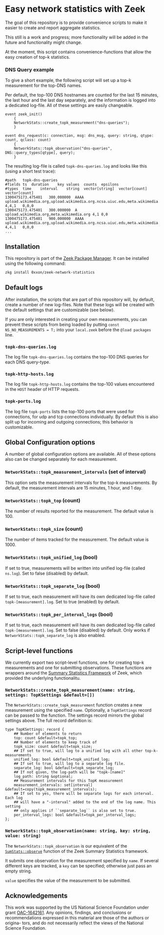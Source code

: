 # Easy network statistics with Zeek

The goal of this repository is to provide convenience scripts to make it easier to create and report aggregate statistics.

This still is a work and progress; more functionality will be added in the future and functionality might change.

At the moment, this script contains convenience-functions that allow the easy creation of top-k statistics.

### DNS Query example

To give a short example, the following script will set up a top-k measurement for the top-DNS names.

Per default, the top-100 DNS hostnames are counted for the last 15 minutes, the last hour and the last day separately, and the information is logged into a dedicated log-file. All of these settings are easily changeable.

```zeek
event zeek_init()
	{
	NetworkStats::create_topk_measurement("dns-queries");
	}

event dns_request(c: connection, msg: dns_msg, query: string, qtype: count, qclass: count)
	{
	NetworkStats::topk_observation("dns-queries", DNS::query_types[qtype], query);
	}
```

The resulting log-file is called `topk-dns-queries.log` and looks like this (using a short test trace):

```
#path	topk-dns-queries
#fields	ts	duration	key	values	counts	epsilons
#types	time	interval	string	vector[string]	vector[count]	vector[count]
1300475173.475401	300.000000	AAAA	upload.wikimedia.org,upload.wikimedia.org.ncsa.uiuc.edu,meta.wikimedia.org	4,4,1	0,0,0
1300475173.475401	300.000000	A	upload.wikimedia.org,meta.wikimedia.org	4,1	0,0
1300475173.475401	900.000000	AAAA	upload.wikimedia.org,upload.wikimedia.org.ncsa.uiuc.edu,meta.wikimedia.org	4,4,1	0,0,0
...
```

## Installation

This repository is part of the [Zeek Package Manager](https://github.com/zeek/package-manager). It can be installed using the following command:

```bash
zkg install 0xxon/zeek-network-statistics
```

## Default logs

After installation, the scripts that are part of this repository will, by default, create a number of new log-files. Note that these logs will be created with the default settings that are customizable (see below).

If you are only interested in creating your own measurements, you can prevent these scripts from being loaded by putting `const NS_NO_MEASUREMENTS = T;` into your `local.zeek` before the `@load packages` line.

### `topk-dns-queries.log`

The log file `topk-dns-queries.log` contains the top-100 DNS queries for each DNS query-type.

### `topk-http-hosts.log`

The log file `topk-http-hosts.log` contains the top-100 values encountered in the `HOST` header of HTTP requests.

### `topk-ports.log`

The log file `topk-ports` lists the top-100 ports that were used for connections, for udp and tcp connections individually. By default this is also split up for incoming and outgoing connections; this behavior is customizable.

## Global Configuration options

A number of global configuration options are available. All of these options also can be changed separately for each measurement.

### `NetworkStats::topk_measurement_intervals` (set of interval)

This option sets the measurement intervals for the top-k measurements. By default, the measurement intervals are 15 minutes, 1 hour, and 1 day.

### `NetworkStats::topk_top` (count)

The number of results reported for the measurement. The default value is 100.

### `NetworkStats::topk_size` (count)

The number of items tracked for the measurement. The default value is 1000.

### `NetworkStats::topk_unified_log` (bool)

If set to true, measurements will be written into unified log-file (called `ns.log`). Set to false (disabled) by default.

### `NetworkStats::topk_separate_log` (bool)

If set to true, each measurement will have its own dedicated log-file called `topk-[measurement].log`. Set to true (enabled) by default.

### `NetworkStats::topk_per_interval_logs` (bool)

If set to true, each measurement will have its own dedicated log-file called `topk-[measurement].log`. Set to false (disabled) by default. Only works if `NetworkStats::topk_separate_log` is also enabled.

## Script-level functions

We currently export two script-level functions, one for creating top-k measurements and one for submitting observations. These functions are wrappers around the [Summary Statistics Framework](https://docs.zeek.org/en/master/frameworks/sumstats.html) of Zeek, which provided the underlying functionalitu.

### `NetworkStats::create_topk_measurement(name: string, settings: TopKSettings &default=[])`

The `NetworkStats::create_topk_measurement` function creates a new measurement using the specified `name`. Optionally, a `TopKSettings` record can be passed to the function. The settings record mirrors the global settings above. The full record definition is:

```zeek
type TopKSettings: record {
	## Number of elements to return
	top: count &default=topk_top;
	## Number of elements to keep track of
	topk_size: count &default=topk_size;
	## If set to true, will log to a unified log with all other top-k-measurements
	unified_log: bool &default=topk_unified_log;
	## If set to true, will log to a separate log file.
	separate_log: bool &default=topk_separate_log;
	## If not given, the log-path will be "topk-[name]"
	log_path: string &optional;
	## Measurement intervals for this TopK measurement
	measurement_intervals: set[interval] &default=copy(topk_measurement_intervals);
	## If set to yes, there will be separate logs for each interval. Each log
	## will have a "-interval" added to the end of the log name. This setting
	## only applies if ``separate_log`` is also set to true.
	per_interval_logs: bool &default=topk_per_interval_logs;
};
```

### `NetworkStats::topk_observation(name: string, key: string, value: string)`

The `NetworkStats::topk_observation` is our equivalent of the [`SumStats::observe`](https://docs.zeek.org/en/master/scripts/base/frameworks/sumstats/main.zeek.html#id-SumStats::observe) function of the Zeek Summary Statistics framework.

It submits one observation for the measurement specified by `name`. If several different keys are tracked, a `key` can be specified; otherwise just pass an empty string.

`value` specifies the value of the measurement to be submitted.

## Acknowledgements

This work was supported by the US National Science Foundation under grant [OAC-1642161](https://nsf.gov/awardsearch/showAward?AWD_ID=1642161&HistoricalAwards=false).
Any opinions, findings, and conclusions or recommendations
expressed in this material are those of the authors or origina-
tors, and do not necessarily reflect the views of the National
Science Foundation.
